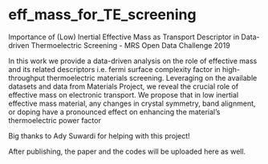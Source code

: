 # eff_mass_for_TE_screening
Importance of (Low) Inertial Effective Mass as Transport Descriptor in Data-driven Thermoelectric Screening - MRS Open Data Challenge 2019

In this work we provide a data-driven analysis on the role of effective mass and its related descriptors i.e. fermi surface complexity factor in high-throughput thermoelectric materials screening. Leveraging on the available datasets and data from Materials Project, we reveal the crucial role of effective mass on electronic transport. We propose that in low inertial effective mass material, any changes in crystal symmetry, band alignment, or doping have a pronounced effect on enhancing the material’s thermoelectric power factor

Big thanks to Ady Suwardi for helping with this project!

After publishing, the paper and the codes will be uploaded here as well.
